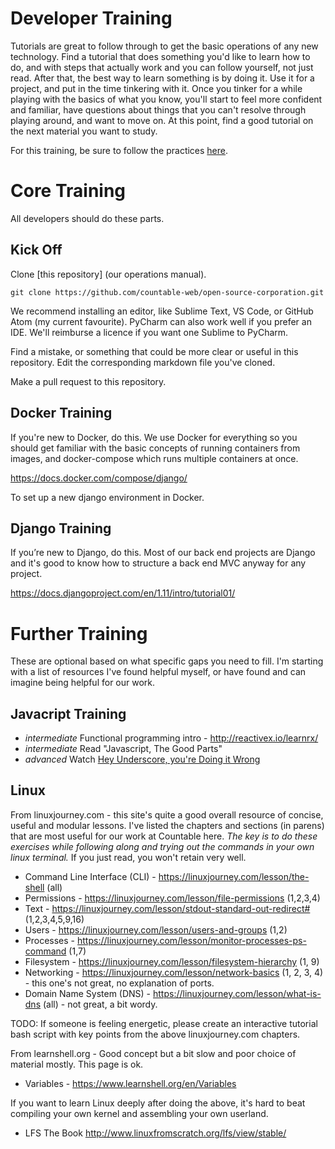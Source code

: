 # Developer Training

Tutorials are great to follow through to get the basic operations of any new technology. Find a tutorial that does something you'd like to learn how to do, and with steps that actually work and you can follow yourself, not just read. After that, the best way to learn something is by doing it. Use it for a project, and put in the time tinkering with it. Once you tinker for a while playing with the basics of what you know, you'll start to feel more confident and familiar, have questions about things that you can't resolve through playing around, and want to move on. At this point, find a good tutorial on the next material you want to study.

For this training, be sure to follow the practices [here](../engineering).

# Core Training

All developers should do these parts.

## Kick Off

Clone [this repository] (our operations manual).

```
git clone https://github.com/countable-web/open-source-corporation.git
```

We recommend installing an editor, like Sublime Text, VS Code, or GitHub Atom (my current favourite). PyCharm can also work well if you prefer an IDE. We'll reimburse a licence if you want one Sublime to PyCharm.

Find a mistake, or something that could be more clear or useful in this repository. Edit the corresponding markdown file you've cloned.

Make a pull request to this repository.

## Docker Training

If you're new to Docker, do this. We use Docker for everything so you should get familiar with the basic concepts of running containers from images, and docker-compose which runs multiple containers at once.

https://docs.docker.com/compose/django/

To set up a new django environment in Docker.

## Django Training

If you’re new to Django, do this. Most of our back end projects are Django and it's good to know how to structure a back end MVC anyway for any project.

https://docs.djangoproject.com/en/1.11/intro/tutorial01/

# Further Training

These are optional based on what specific gaps you need to fill. I'm starting with a list of resources I've found helpful myself, or have found and can imagine being helpful for our work.

## Javacript Training

   * *intermediate* Functional programming intro - http://reactivex.io/learnrx/
   * *intermediate* Read "Javascript, The Good Parts"
   * *advanced* Watch [Hey Underscore, you're Doing it Wrong](https://www.youtube.com/watch?v=m3svKOdZijA)
   
## Linux

From linuxjourney.com - this site's quite a good overall resource of concise, useful and modular lessons. I've listed the chapters and sections (in parens) that are most useful for our work at Countable here. _The key is to do these exercises while following along and trying out the commands in your own linux terminal._ If you just read, you won't retain very well.
  * Command Line Interface (CLI) - https://linuxjourney.com/lesson/the-shell (all)
  * Permissions - https://linuxjourney.com/lesson/file-permissions (1,2,3,4)
  * Text - https://linuxjourney.com/lesson/stdout-standard-out-redirect# (1,2,3,4,5,9,16)
  * Users - https://linuxjourney.com/lesson/users-and-groups (1,2)
  * Processes - https://linuxjourney.com/lesson/monitor-processes-ps-command (1,7)
  * Filesystem - https://linuxjourney.com/lesson/filesystem-hierarchy (1, 9)
  * Networking - https://linuxjourney.com/lesson/network-basics (1, 2, 3, 4) - this one's not great, no explanation of ports.
  * Domain Name System (DNS) - https://linuxjourney.com/lesson/what-is-dns (all) - not great, a bit wordy.

TODO: If someone is feeling energetic, please create an interactive tutorial bash script with key points from the above linuxjourney.com chapters.

From learnshell.org - Good concept but a bit slow and poor choice of material mostly. This page is ok.
  * Variables - https://www.learnshell.org/en/Variables 

If you want to learn Linux deeply after doing the above, it's hard to beat compiling your own kernel and assembling your own userland.
  * LFS The Book http://www.linuxfromscratch.org/lfs/view/stable/
